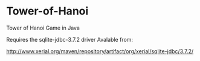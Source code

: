 Tower-of-Hanoi
==============

Tower of Hanoi Game in Java

Requires the sqlite-jdbc-3.7.2 driver Avalable from:

http://www.xerial.org/maven/repository/artifact/org/xerial/sqlite-jdbc/3.7.2/